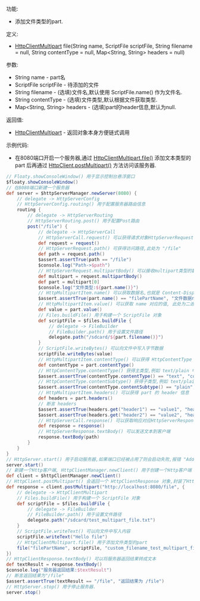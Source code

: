 功能:

+ 添加文件类型的part.

定义:

+ [HttpClientMultipart](/API/Network/HttpClient/HttpClientMultipart/README.md) file(String name,
  ScriptFile scriptFile, String filename = null, String contentType = null, Map<String, String>
  headers = null)

参数:

+ String name - part名
+ ScriptFile scriptFile - 待添加的文件
+ String filename - (选填)文件名,默认使用 ScriptFile.name() 作为文件名.
+ String contentType - (选填)文件类型,默认根据文件获取类型.
+ Map<String, String> headers - (选填)part的header信息,默认为null.

返回值:

+ [HttpClientMultipart](/API/Network/HttpClient/HttpClientMultipart/README.md) - 返回对象本身方便链式调用

示例代码:

+ 在8080端口开启一个服务器,通过
  [HttpClientMultipart.file()](/API/Network/HttpClient/HttpClientMultipart/README.md?id=file)
  添加文本类型的 part
  后再通过 [HttpClient.postMultipart()](/API/Network/HttpClient/HttpClient/README.md?id=postMultipart)
  方法访问该服务器.

```groovy
// Floaty.showConsoleWindow() 用于显示控制台悬浮窗口
$floaty.showConsoleWindow()
// 在8080端口新建一个服务器
def server = $httpServerManager.newServer(8080) {
    // delegate -> HttpServerConfig
    // HttpServerConfig.routing() 用于配置服务器路由信息
    routing {
        // delegate -> HttpServerRouting
        // HttpServerRouting.post() 用于配置Post路由
        post("/file") {
            // delegate -> HttpServerCall
            // HttpServerCall.request() 可以获得请求对象HttpServerRequest
            def request = request()
            // HttpServerRequest.path() 可获得访问路径,此处为 "/file"
            def path = request.path()
            $assert.assertTrue(path == "/file")
            $console.log("Path->$path")
            // HttpServerRequest.multipartBody() 可以接收multipart类型的数据, 返回值类型为 List<HttpMultipartItem>
            def multipart = request.multipartBody()
            def part = multipart[0]
            $console.log("文件类型:${part.name()}")
            // HttpMultipartItem.name() 可以获取数据名,也就是 Content-Disposition 请求头的 name 属性
            $assert.assertTrue(part.name() == "filePartName", "文件数据name的值")
            // HttpMultipartItem.value() 可以获取 name 对应的值, 此处为二进制数据, 可以保存到文件中
            def value = part.value()
            // Files.buildFile() 用于构建一个 ScriptFile 对象
            def scriptFile = $files.buildFile {
                // delegate -> FileBuilder
                // FileBuilder.path() 用于设置文件路径
                delegate.path("/sdcard/${part.filename()}")
            }
            // ScriptFile.writeBytes() 可以向文件中写入字节数据
            scriptFile.writeBytes(value)
            // HttpMultipartItem.contentType() 可以获得 HttpContentType 对象
            def contentType = part.contentType()
            // HttpContentType.contentType() 获得主类型,例如 text/plain 中的 text, application/json 中的 application
            $assert.assertTrue(contentType.contentType() == "text", "content type")
            // HttpContentType.contentSubtype() 获得子类型,例如 text/plain 中的 plain, application/json 中的 json
            $assert.assertTrue(contentType.contentSubtype() == "plain", "content subtype")
            // HttpMultipartItem.headers() 可以获得 part 的 header 信息
            def headers = part.headers()
            // 断言 headers
            $assert.assertTrue(headers.get("header1") == "value1", "header1")
            $assert.assertTrue(headers.get("header2") == "value2", "header2")
            // HttpServerCall.response() 可以获取响应对应HttpServerResponse
            def response = response()
            // HttpServerResponse.textBody() 可以发送文本到客户端
            response.textBody(path)
        }
    }
}
// HttpServer.start() 用于启动服务器,如果端口已经被占用了则会启动失败,报错 "Address already in use"
server.start()
// 新建一个Http客户端, HttpClientManager.newClient() 用于创建一个Http客户端
def client = $httpClientManager.newClient()
// HttpClient.postMultipart() 会返回一个 HttpClientResponse 对象,封装了Http响应信息
def response = client.postMultipart("http://localhost:8080/file", {
    // delegate -> HttpClientMultipart
    // Files.buildFile() 用于构建一个 ScriptFile 对象
    def scriptFile = $files.buildFile {
        // delegate -> FileBuilder
        // FileBuilder.path() 用于设置文件路径
        delegate.path("/sdcard/test_multipart_file.txt")
    }
    // ScriptFile.writeText() 可以向文件中写入内容
    scriptFile.writeText("Hello file")
    // HttpClientMultipart.file() 用于添加文件类型的part
    file("filePartName", scriptFile, "custom_filename_test_multipart_file.txt", "text/plain", [header1: "value1", header2: "value2"])
})
// HttpClientResponse.textBody() 可以将服务器返回结果转成文本
def textResult = response.textBody()
$console.log("服务器返回结果:$textResult")
// 断言返回结果为"/file"
$assert.assertTrue(textResult == "/file", "返回结果为 /file")
// HttpServer.stop() 用于停止服务器.
server.stop()
```